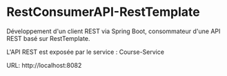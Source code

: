 # RestConsumerAPI-RestTemplate


Développement d'un client REST via Spring Boot, consommateur d'une API REST basé sur RestTemplate.

L'API REST est exposée par le service : Course-Service

URL: http://localhost:8082
  
 
